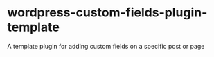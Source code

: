 # wordpress-custom-fields-plugin-template
A template plugin for adding custom fields on a specific post or page

